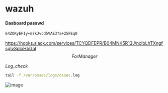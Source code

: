 # wazuh

#### Dasboard passwd 

```bash
64ZOKyEFIy+m?kJvcd5VAE3?a+25FEqO
```
https://hooks.slack.com/services/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
$$For Manager$$

_Log_check_

```cmd
tail -f /var/ossec/logs/ossec.log
```

![image](https://github.com/rio-ke/wazuh/assets/88568938/07176c24-d06a-403a-83d6-36e8cd2a9380)


